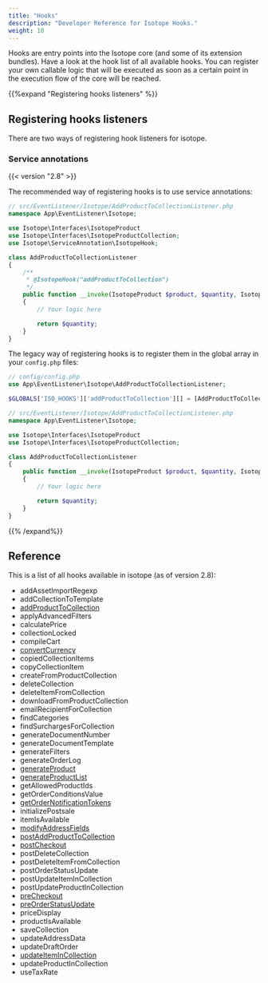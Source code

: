 ```yaml
---
title: "Hooks"
description: "Developer Reference for Isotope Hooks."
weight: 10
---
```


Hooks are entry points into the Isotope core (and some of its extension bundles). Have a look at the hook list of all available hooks. You can register your own callable logic that will be executed as soon as a certain point in the execution flow of the core will be reached. 


{{%expand "Registering hooks listeners" %}}

## Registering hooks listeners

There are two ways of registering hook listeners for isotope.

### Service annotations

{{< version "2.8" >}}

The recommended way of registering hooks is to use service annotations:

```php
// src/EventListener/Isotope/AddProductToCollectionListener.php
namespace App\EventListener\Isotope;

use Isotope\Interfaces\IsotopeProduct
use Isotope\Interfaces\IsotopeProductCollection;
use Isotope\ServiceAnnotation\IsotopeHook;

class AddProductToCollectionListener
{
    /**
     * @IsotopeHook("addProductToCollection")
     */
    public function __invoke(IsotopeProduct $product, $quantity, IsotopeProductCollection $collection, array $config): int
    {
        // Your logic here

        return $quantity;
    }
}
```

The legacy way of registering hooks is to register them in the global array in your `config.php` files:

```php
// config/config.php
use App\EventListener\Isotope\AddProductToCollectionListener;

$GLOBALS['ISO_HOOKS']['addProductToCollection'][] = [AddProductToCollectionListener::class, '__invoke'];
```

```php
// src/EventListener/Isotope/AddProductToCollectionListener.php
namespace App\EventListener\Isotope;

use Isotope\Interfaces\IsotopeProduct
use Isotope\Interfaces\IsotopeProductCollection;

class AddProductToCollectionListener
{
    public function __invoke(IsotopeProduct $product, $quantity, IsotopeProductCollection $collection, array $config): int
    {
        // Your logic here

        return $quantity;
    }
}
```
{{% /expand%}}

## Reference

This is a list of all hooks available in isotope (as of version 2.8):

- addAssetImportRegexp
- addCollectionToTemplate
- [addProductToCollection](addProductToCollection)
- applyAdvancedFilters
- calculatePrice
- collectionLocked
- compileCart
- [convertCurrency](convertCurrency)
- copiedCollectionItems
- copyCollectionItem
- createFromProductCollection
- deleteCollection
- deleteItemFromCollection
- downloadFromProductCollection
- emailRecipientForCollection
- findCategories
- findSurchargesForCollection
- generateDocumentNumber
- generateDocumentTemplate
- generateFilters
- generateOrderLog
- [generateProduct](generateProduct)
- [generateProductList](generateProductList)
- getAllowedProductIds
- getOrderConditionsValue
- [getOrderNotificationTokens](getOrderNotificationTokens)
- initializePostsale
- itemIsAvailable
- [modifyAddressFields](modifyAddressFields)
- [postAddProductToCollection](postAddProductToCollection)
- [postCheckout](postCheckout)
- postDeleteCollection
- postDeleteItemFromCollection
- postOrderStatusUpdate
- postUpdateItemInCollection
- postUpdateProductInCollection
- [preCheckout](preCheckout)
- [preOrderStatusUpdate](preOrderStatusUpdate)
- priceDisplay
- productIsAvailable
- saveCollection
- updateAddressData
- updateDraftOrder
- [updateItemInCollection](updateItemInCollection)
- updateProductInCollection
- useTaxRate
